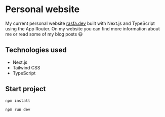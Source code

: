 # Personal website

My current personal website [rasfa.dev](https://rasfa.dev) built with Next.js and TypeScript using the App Router. On my website you can find more information about me or read some of my blog posts 😃

## Technologies used

- Next.js
- Tailwind CSS
- TypeScript

## Start project

```
npm install
```

```
npm run dev
```
